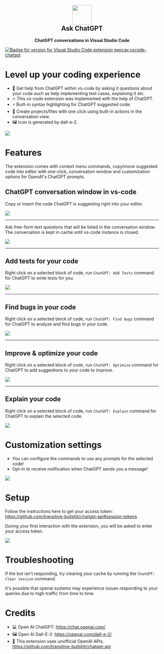 <h2 align="center"><img src="https://raw.githubusercontent.com/gencay/vscode-chatgpt/main/images/iconWhite.png" height="64"><br>Ask ChatGPT</h2>
<p align="center"><strong>ChatGPT conversations in Visual Studio Code</strong></p>

[![Badge for version for Visual Studio Code extension gencay.vscode-chatgpt](https://vsmarketplacebadges.dev/version/gencay.vscode-chatgpt.png)](https://marketplace.visualstudio.com/items?itemName=gencay.vscode-chatgpt)

# Level up your coding experience

- 💯 Get help from ChatGPT within vs-code by asking it questions about your code such as help implementing test cases, explaining it etc.
- 🔥 This vs-code extension was implemented with the help of ChatGPT.
- ⚡ Built-in syntax highlighting for ChatGPT suggested code.
- 📝 Create projects/files with one click using built-in actions in the conversation view.
- 🖼️ Icon is generated by dall-e-2.

<img src="https://raw.githubusercontent.com/gencay/vscode-chatgpt/main/images/chatgpt-gif.gif">

# Features

The extension comes with context menu commands, copy/move suggested code into editor with one-click, conversation window and customization options for OpenAI's ChatGPT prompts.

## ChatGPT conversation window in vs-code

Copy or insert the code ChatGPT is suggesting right into your editor.

<img src="https://raw.githubusercontent.com/gencay/vscode-chatgpt/main/images/code-actions.png">

---

Ask free-form text questions that will be listed in the conversation window. The conversation is kept in cache until vs-code instance is closed.

<img src="https://raw.githubusercontent.com/gencay/vscode-chatgpt/main/images/rust.png">

---

## Add tests for your code

Right click on a selected block of code, run `ChatGPT: Add Tests` command for ChatGPT to write tests for you.

<img src="https://raw.githubusercontent.com/gencay/vscode-chatgpt/main/images/rust-test.png">

---

## Find bugs in your code

Right click on a selected block of code, run `ChatGPT: Find bugs` command for ChatGPT to analyze and find bugs in your code.

<img src="https://raw.githubusercontent.com/gencay/vscode-chatgpt/main/images/rust-problem.png">

---

## Improve & optimize your code

Right click on a selected block of code, run `ChatGPT: Optimize` command for ChatGPT to add suggestions to your code to improve.

<img src="https://raw.githubusercontent.com/gencay/vscode-chatgpt/main/images/python-optimize.png">

---

## Explain your code

Right click on a selected block of code, run `ChatGPT: Explain` command for ChatGPT to explain the selected code.

<img src="https://raw.githubusercontent.com/gencay/vscode-chatgpt/main/images/python-explain.png">

# Customization settings

- You can configure the commands to use any prompts for the selected code!
- Opt-in to receive notification when ChatGPT sends you a message!

<img src="https://raw.githubusercontent.com/gencay/vscode-chatgpt/main/images/settings.png">

# Setup

Follow the instructions here to get your access token: https://github.com/transitive-bullshit/chatgpt-api#session-tokens

During your first interaction with the extension, you will be asked to enter your access token.

<img src="https://raw.githubusercontent.com/gencay/vscode-chatgpt/main/images/setup.png">

# Troubleshooting

If the bot isn't responding, try clearing your cache by running the `ChatGPT: Clear session` command.

It's possible that openai systems may experience issues responding to your queries due to high-traffic from time to time.

# Credits

- 💻 Open AI ChatGPT: https://chat.openai.com/
- 🖼️ Open AI Dall-E-2: https://openai.com/dall-e-2/
- 🧪 This extension uses unofficial OpenAI APIs. https://github.com/transitive-bullshit/chatgpt-api
